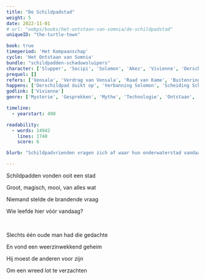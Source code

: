 ```yaml
---
title: "De Schildpadstad"
weight: 5
date: 2022-11-01
# url: "oebps/books/het-ontstaan-van-somnia/de-schildpadstad"
uniqueID: "the-turtle-town"

book: true
timeperiod: 'Het Kompaanschap'
cycle: 'Het Ontstaan van Somnia'
bundle: "schildpadden-schaduwsluipers"
character: ['Slupper', 'Socipi', 'Solomon', 'Akez', 'Vivienne', 'Oerschildpad', 'Anniwe']
prequel: []
refers: ['Vensala', 'Verdrag van Vensala', 'Raad van Kame', 'Buitenringen bij Alasti', 'Uitbarstingen bij Alasti', 'Boek van De Waarheid', 'Het Drijvende Ei', 'Horus', 'Slangensuper', 'Gibra', 'Pilaren van Gibra', 'Wijze Uil']
happens: ['Oerschildpad duikt op', 'Verbanning Solomon', 'Scheiding Schildpadsoorten']
godlink: ['Vivienne']
genre: ['Mysterie', 'Gesprekken', 'Mythe', 'Technologie', 'Ontstaan', 'Ontdekking', "Geschiedenis"]

timeline:
  - yearstart: 490

readability:
  - words: 14942
    lines: 1740
    score: 6

blurb: "Schildpadvrienden vragen zich af waar hun onderwaterstad vandaan komt en waarom het steeds verder wegdrijft. Met geheime hulp van een Kompaan proberen ze het mysterie te ontrafelen voordat het te laat is, maar niets is wat het lijkt."

---
```


Schildpadden vonden ooit een stad

Groot, magisch, mooi, van alles wat

Niemand stelde de brandende vraag

Wie leefde hier vóór vandaag?

&nbsp;

Slechts één oude man had die gedachte

En vond een weerzinwekkend geheim

Hij moest de anderen voor zijn

Om een wreed lot te verzachten

